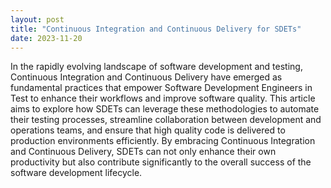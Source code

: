 ```yaml
---
layout: post
title: "Continuous Integration and Continuous Delivery for SDETs"
date: 2023-11-20
---
```


In the rapidly evolving landscape of software development and testing, Continuous Integration and Continuous Delivery have emerged as fundamental practices that empower Software Development Engineers in Test to enhance their workflows and improve software quality. This article aims to explore how SDETs can leverage these methodologies to automate their testing processes, streamline collaboration between development and operations teams, and ensure that high quality code is delivered to production environments efficiently. By embracing Continuous Integration and Continuous Delivery, SDETs can not only enhance their own productivity but also contribute significantly to the overall success of the software development lifecycle.
